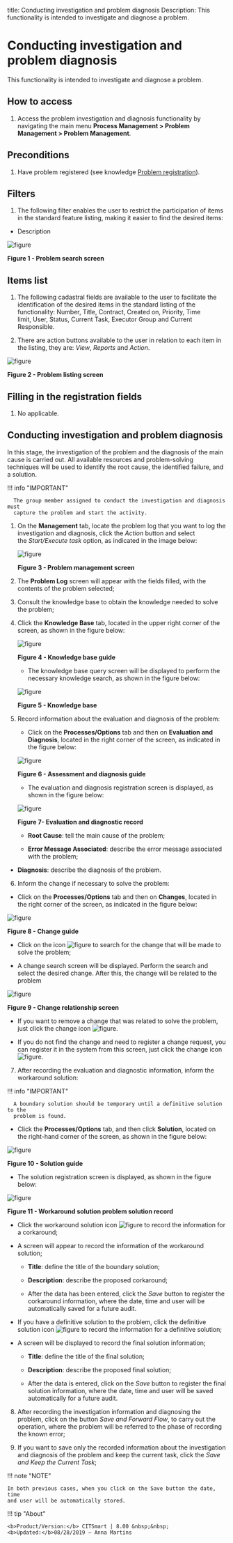title: Conducting investigation and problem diagnosis
Description: This functionality is intended to investigate and diagnose a problem.

# Conducting investigation and problem diagnosis

This functionality is intended to investigate and diagnose a problem.

How to access
-------------

1.  Access the problem investigation and diagnosis functionality by navigating
    the main menu **Process Management > Problem Management > Problem
    Management**.

Preconditions
-------------

1.  Have problem registered (see knowledge [Problem
    registration][1]).

Filters
-------

1.  The following filter enables the user to restrict the participation of items
    in the standard feature listing, making it easier to find the desired items:

-   Description

![figure](images/investigation-1.png)

**Figure 1 - Problem search screen**

Items list
----------

1.  The following cadastral fields are available to the user to facilitate the
    identification of the desired items in the standard listing of the
    functionality: Number, Title, Contract, Created on, Priority, Time
    limit, User, Status, Current Task, Executor Group and Current
    Responsible.

2.  There are action buttons available to the user in relation to each item in
    the listing, they are: *View*, *Reports* and *Action*.

![figure](images/investigation-2.png)

**Figure 2 - Problem listing screen**

Filling in the registration fields
----------------------------------

1.  No applicable.

Conducting investigation and problem diagnosis
----------------------------------------------

In this stage, the investigation of the problem and the diagnosis of the main
cause is carried out. All available resources and problem-solving techniques
will be used to identify the root cause, the identified failure, and a solution.

   !!! info "IMPORTANT"

      The group member assigned to conduct the investigation and diagnosis must
      capture the problem and start the activity.

1.  On the **Management** tab, locate the problem log that you want to log the
    investigation and diagnosis, click the *Action* button and select
    the *Start/Execute task* option, as indicated in the image below:

    ![figure](images/investigation-3.png)
    
    **Figure 3 - Problem management screen**

2.  The **Problem Log** screen will appear with the fields filled, with the
    contents of the problem selected;

3.  Consult the knowledge base to obtain the knowledge needed to solve the
    problem;

4.  Click the **Knowledge Base** tab, located in the upper right corner of the
    screen, as shown in the figure below:

    ![figure](images/investigation-4.png)
    
    **Figure 4 - Knowledge base guide**

    -   The knowledge base query screen will be displayed to perform the necessary
    knowledge search, as shown in the figure below:

    ![figure](images/investigation-5.png)
    
    **Figure 5 - Knowledge base**

5.  Record information about the evaluation and diagnosis of the problem:

    -   Click on the **Processes/Options** tab and then on **Evaluation and
    Diagnosis**, located in the right corner of the screen, as indicated in the
    figure below:

    ![figure](images/investigation-6.png)
    
    **Figure 6 - Assessment and diagnosis guide**

    -   The evaluation and diagnosis registration screen is displayed, as shown in
    the figure below:

    ![figure](images/investigation-7.png)
    
    **Figure 7- Evaluation and diagnostic record**

    -   **Root Cause**: tell the main cause of the problem;

    -   **Error Message Associated**: describe the error message associated with the
    problem;

   -   **Diagnosis**: describe the diagnosis of the problem.

6.  Inform the change if necessary to solve the problem:

   -   Click on the **Processes/Options** tab and then on **Changes**, located in
    the right corner of the screen, as indicated in the figure below:

   ![figure](images/investigation-8.png)
   
   **Figure 8 - Change guide**

   -   Click on the icon ![figure](images/investigation-9.png) to search for the change that will be made to solve the
    problem;

   -   A change search screen will be displayed. Perform the search and select the
    desired change. After this, the change will be related to the problem

   ![figure](images/investigation-10.png)
   
   **Figure 9 - Change relationship screen**

-   If you want to remove a change that was related to solve the problem, just
    click the change icon ![figure](images/investigation-11.png).

-   If you do not find the change and need to register a change request, you can
    register it in the system from this screen, just click the change icon ![figure](images/investigation-12.png).

7.  After recording the evaluation and diagnostic information, inform the
    workaround solution:

   !!! info "IMPORTANT"

      A boundary solution should be temporary until a definitive solution to the
      problem is found.

   -   Click the **Processes/Options** tab, and then click **Solution**, located on
    the right-hand corner of the screen, as shown in the figure below:

   ![figure](images/investigation-13.png)
   
   **Figure 10 - Solution guide**

   -   The solution registration screen is displayed, as shown in the figure below:

   ![figure](images/investigation-14.png)
   
   **Figure 11 - Workaround solution problem solution record**

   -   Click the workaround solution icon ![figure](images/investigation-12.png) to record the information for a
    corkaround;

   -   A screen will appear to record the information of the workaround solution;

       -   **Title**: define the title of the boundary solution;

       -   **Description**: describe the proposed corkaround;

       -   After the data has been entered, click the *Save* button to register the
        corkaround information, where the date, time and user will be
        automatically saved for a future audit.

   -   If you have a definitive solution to the problem, click the definitive
    solution icon ![figure](images/investigation-12.png) to record the information for a definitive solution;

   -   A screen will be displayed to record the final solution information;

       -   **Title**: define the title of the final solution;

       -   **Description**: describe the proposed final solution;

       -   After the data is entered, click on the *Save* button to register the
        final solution information, where the date, time and user will be saved
        automatically for a future audit.

8.  After recording the investigation information and diagnosing the problem,
    click on the button *Save and Forward Flow*, to carry out the operation,
    where the problem will be referred to the phase of recording the known
    error;

9.  If you want to save only the recorded information about the investigation
    and diagnosis of the problem and keep the current task, click the *Save and
    Keep the Current Task*;

!!! note "NOTE"

    In both previous cases, when you click on the Save button the date, time
    and user will be automatically stored.


[1]:/en-us/citsmart-platform-7/processes/problem/register-problem.html


!!! tip "About"

    <b>Product/Version:</b> CITSmart | 8.00 &nbsp;&nbsp;
    <b>Updated:</b>08/28/2019 – Anna Martins
